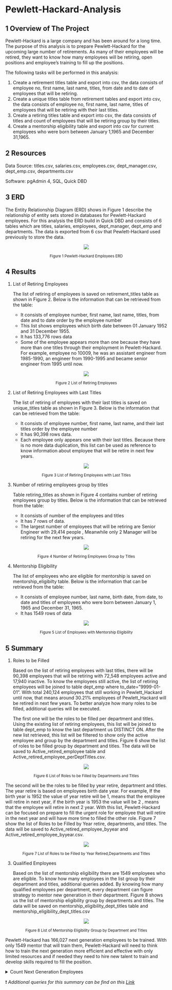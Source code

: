 # Pewlett-Hackard-Analysis
## 1 Overview of The Project
Pewlett-Hackard is a large company and has been around for a long time. The purpose of this analysis is to prepare Pewlett-Hackard for the upcoming large number of retirements.  As many of their employees will be retired, they want to know how many employees will be retiring, open positions and employee’s training to fill up the positions.

The following tasks will be performed in this analysis:
  1.	Create a retirement titles table and export into csv, the data consists of employee no, first name, last name, titles, from date and to date of employees that will be    retiring. 
  2.	Create a unique titles table from retirement tables and export into csv, the data consists of employee no, first name, last name, titles of employees that will be retiring   with their last titles.
  3.	Create a retiring titles table and export into csv, the data consists of titles and count of employees that will be retiring group by their titles.
  4.	Create a mentorship eligibility table and export into csv for current employees who were born between January 1,1965 and December 31,1965.

## 2 Resources
Data Source: titles.csv, salaries.csv, employees.csv, dept_manager.csv, dept_emp.csv, departments.csv

Software: pgAdmin 4, SQL, Quick DBD

## 3 ERD
The Entity Relationship Diagram (ERD) shows in Figure 1 describe the relationship of entity sets stored in databases for Pewlett-Hackard employees.  For this analysis the ERD build in Quick DBD and consists of 6 tables which are titles, salaries, employees, dept_manager, dept_emp and departments. The data is exported from 6 csv that Pewlett-Hackard used previously to store the data. 

  <p align="center">
    <img src="https://user-images.githubusercontent.com/88597187/136645057-53c614dd-47c5-48c1-8043-c8f8b783cf6c.png"/>
  </p>
  
<p align="center">  
  <sub> Figure 1 Pewlett-Hackard Employees  ERD </sub>
</p>

## 4 Results 
1.	List of Retiring Employees
    
    The list of retiring of employees is saved on retirement_titles table as shown in Figure 2. Below is the information that can be retrieved from the table:

      * It consists of employee number, first name, last name, titles, from date and to date order by the employee number
      * This list shows employees which birth date between 01 January 1952 and 31 December 1955. 
      * It has 133,776 rows data
      * Some of the employee appears more than one because they have more than one titles through their employment in Pewlett-Hackard. For example, employee no 10009, he was         an assistant engineer from 1985-1990, an engineer from 1990-1995 and became senior engineer from 1995 until now.

<p align="center">
<img src="https://user-images.githubusercontent.com/88597187/136645240-0e562950-b6e8-4d88-ae78-978cd7adfc97.png"/>
</p>
<p align="center">
  <sub> Figure 2 List of Retiring Employees </sub>
</p>

2.	List of Retiring Employees with Last Titles

    The list of retiring of employees with their last titles is saved on unique_titles table as shown in Figure 3. Below is the information that can be retrieved from the    table:
    * It consists of employee number, first name, last name, and their last titles order by the employee number
    * It has 90,398 rows data. 
    * Each employee only appears one with their last titles. Because there is no more data duplication, this list can be used as reference to know information about employee that will be retire in next few years. 

<p align="center">
    <img src="https://user-images.githubusercontent.com/88597187/136645304-eed43ceb-6df4-4093-a386-80b657247a21.png"/>
</p>
<p align="center">
  <sub> Figure 3 List of Retiring Employees with Last Titles  </sub>
</p>

3.	Number of retiring employees group by titles

    Table retiring_titles as shown in Figure 4 contains number of retiring employees group by titles. Below is the information that can be retrieved from the table:
    * It consists of number of the employees and titles
    * It has 7 rows of data.
    * The largest number of employees that will be retiring are Senior Engineer with 29,414 people  , Meanwhile  only 2 Manager will be retiring for the next few years. 

<p align="center">
    <img src="https://user-images.githubusercontent.com/88597187/136645441-49c8c39a-2430-4a31-a37e-389b7518cfe6.png"/>
</p>
<p align="center">
  <sub> Figure 4 Number of Retiring Employees Group by Titles  </sub>
</p>

4.	Mentorship Eligibility

    The list of employees who are eligible for mentorship is saved on mentorship_eligibilty table. Below is the information that can be retrieved from the table:
    * It consists of employee number, last name, birth date, from date, to date and titles of employees who were born between January 1, 1965 and December 31, 1965.
    * It has 1549 rows of data
  
<p align="center">
    <img src="https://user-images.githubusercontent.com/88597187/136645481-1902e5db-40b4-4e28-b7e3-522f3abda875.png"/>
</p>
<p align="center">
  <sub>Figure 5 List of Employees with Mentorship Eligibility  </sub>
</p>

## 5 Summary
1. Roles to be Filled
    
    Based on the list of retiring employees with last titles, there will be 90,398 employees that will be retiring with 72,548 employees active and 17,940 inactive. To know  the employees still active, the list of retiring employees will be joined to table dept_emp where to_date=”9999-01-01”. With total 240,124 employees that still working in Pewlett_Hackard until now, that means around 30.21% employees of Pewlett_Hackard will be retired in next few years. To better analyze how many roles to be filled, additional queries will be executed.
    
    The first one will be the roles to be filled per department and titles. Using the existing list of retiring employees, this list will be joined to table dept_emp to know the last department us DISTINCT ON. After the new list retrieved, this list will be filtered to show only the active employee and group by the department and titles. Figure 6 show the list of roles to be filled group by department and titles. The data will be saved to Active_retired_employee table and Active_retired_employee_perDeptTitles.csv.

<p align="center">
    <img src="https://user-images.githubusercontent.com/88597187/136645570-ebe0b5dd-c887-4992-afe1-7cfa320a255a.png"/>
</p>
<p align="center">
  <sub>Figure 6 List of Roles to be Filled by Departments and Titles  </sub>
</p>
   
   The second will be the roles to be filled by year retire, department and titles. The year retire is based on employees birth date year. For example, If the birth year is 1952 the value of year retire will be 1, means that the employee will retire in next year, if the birth year is 1953 the value will be 2 , means that the employee will retire in next 2 year. With this list, Pewlett-Hackard can be focused on prepare to fill the urgent role for employee that will retire in the next year and will have more time to filled the other role. Figure 7 show the list of Roles to be Filled by Year retire, departments, and titles. The data will be saved to Active_retired_employee_byyear and Active_retired_employee_byyear.csv.
   
<p align="center">
    <img src="https://user-images.githubusercontent.com/88597187/136645603-e41dded6-5399-42ec-b945-fa19886facea.png"/>
</p>
<p align="center">
  <sub>Figure 7 List of Roles to be Filled by Year Retired,Departments and Titles  </sub>
</p>


3. Qualified Employees 

   Based on the list of mentorship eligibility there are 1549 employees who are eligible. To know how many employees in the list group by their department and titles, additional queries added. By knowing how many qualified employees per department, every department can figure strategy to mentor new generation in their department. Figure 8 shows us the list of mentorship eligibility group by departments and titles. The data will be saved on mentorship_eligibility_dept_titles table and mentorship_eligibility_dept_titles.csv
   
   
<p align="center">
    <img src="https://user-images.githubusercontent.com/88597187/136645644-39a50e35-6fc8-4829-9e6b-971f7f9364cb.png"/>
</p>
<p align="center">
  <sub>Figure 8 List of Mentorship Eligibility Group by Department and Titles  </sub>
</p>

  Pewlett-Hackard has 166,027 next generation employees to be trained. With only 1549 mentor that will train them, Pewlett-Hackard will need to think how to train the next generation more efficient and effective with only limited resources and if needed they need to hire new talent to train and develop skills required to fill the position.

<details>
           <summary>Count Next Generation Employees</summary>
           <p>Total active employee (240,124)– active employee that will be retiring(72,548) – Qualified employee (1549)= 166,027</p>
</details>

:heavy_exclamation_mark: *Additional queries for this summary can be find on this [Link](https://github.com/nayowl/Pewlett-Hackard-Analysis/blob/main/Queries/Additional_Queries.sql "Additional queries")*
